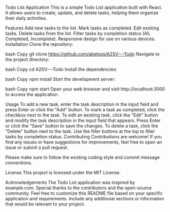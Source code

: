 Todo List Application
This is a simple Todo List application built with React. It allows users to create, update, and delete tasks, helping them organize their daily activities.

Features
Add new tasks to the list.
Mark tasks as completed.
Edit existing tasks.
Delete tasks from the list.
Filter tasks by completion status (All, Completed, Incomplete).
Responsive design for use on various devices.
Installation
Clone the repository:

bash
Copy
git clone https://github.com/abelops/A2SV---Todo
Navigate to the project directory:

bash
Copy
cd A2SV---Todo
Install the dependencies:

bash
Copy
npm install
Start the development server:

bash
Copy
npm start
Open your web browser and visit http://localhost:3000 to access the application.

Usage
To add a new task, enter the task description in the input field and press Enter or click the "Add" button.
To mark a task as completed, click the checkbox next to the task.
To edit an existing task, click the "Edit" button and modify the task description in the input field that appears. Press Enter or click the "Save" button to save the changes.
To delete a task, click the "Delete" button next to the task.
Use the filter buttons at the top to filter tasks by completion status.
Contributing
Contributions are welcome! If you find any issues or have suggestions for improvements, feel free to open an issue or submit a pull request.

Please make sure to follow the existing coding style and commit message conventions.

License
This project is licensed under the MIT License.

Acknowledgements
The Todo List application was inspired by example.com.
Special thanks to the contributors and the open-source community.
Feel free to customize this README file based on your specific application and requirements. Include any additional sections or information that would be relevant to your project.



